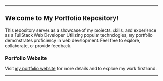 
---

## Welcome to My Portfolio Repository!

This repository serves as a showcase of my projects, skills, and experience as a FullStack Web Developer. Utilizing popular technologies, my portfolio demonstrates proficiency in web development. Feel free to explore, collaborate, or provide feedback.

### Portfolio Website
Visit [my portfolio website](https://moizali4444.github.io/portfolio/) for more details and to explore my work firsthand.

--- 
